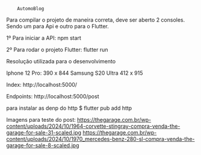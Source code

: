 
        AutomoBlog

Para compilar o projeto de maneira correta, deve ser aberto 2 consoles. 
Sendo um para Api e outro para o Flutter.

1º Para iniciar a API: npm start

2º Para rodar o projeto Flutter:
flutter run

Resolução utilizada para o desenvolvimento

Iphone 12 Pro:         390 x 844
Samsung S20 Ultra      412 x 915


Index:
http://localhost:5000/

Endpoints:
http://localhost:5000/post


para instalar as denp do http 
$ flutter pub add http



Imagens para teste do post:
https://thegarage.com.br/wp-content/uploads/2024/10/1964-corvette-stingray-compra-venda-the-garage-for-sale-31-scaled.jpg
https://thegarage.com.br/wp-content/uploads/2024/10/1970_mercedes-benz-280-sl-compra-venda-the-garage-for-sale-8-scaled.jpg